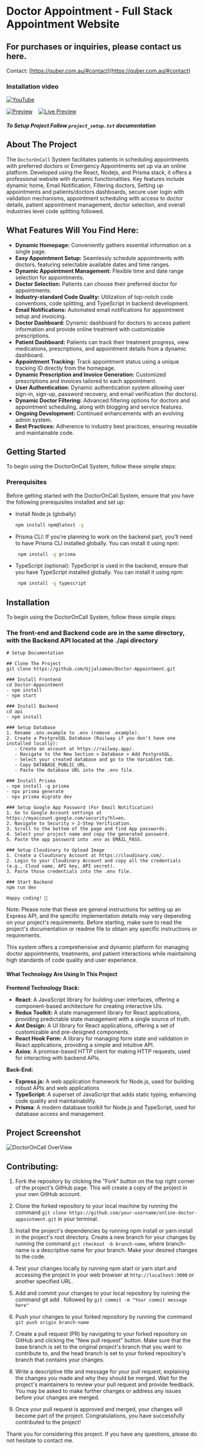 # Doctor Appointment - Full Stack Appointment Website

## For purchases or inquiries, please contact us here.
Contact: [https://quber.com.au/#contact](https://quber.com.au/#contact)

### Installation video
[![YouTube](https://img.shields.io/badge/Watch_on-YouTube-red?logo=youtube)](https://youtu.be/L6cgb7I-Ap4)&nbsp;&nbsp;&nbsp;&nbsp;

[![Preview](https://img.shields.io/badge/Preview_on-Netlify-brightgreen?logo=netlify)](https://dental-doctor-ujjal.netlify.app/)&nbsp;&nbsp;&nbsp;&nbsp;[![Live Preview](https://img.shields.io/badge/Live_Preview-Netlify-blue?logo=netlify)](https://dental-doctor-ujjal.netlify.app/)


##### To Setup Project Follow `project_setup.txt` documentation

## About The Project
The `DoctorOnCall` System facilitates patients in scheduling appointments with preferred doctors or Emergency Appointments set up via an online platform.
Developed using the React, Nodejs, and Prisma stack, it offers a professional website with dynamic functionalities. Key features include dynamic home, Email Notification, Filtering doctors, Setting up appointments and patients/doctors dashboards, secure user login with validation mechanisms, appointment scheduling with access to doctor details, patient appointment management, doctor selection, and overall industries level code splitting followed.

## What Features Will You Find Here:
 - **Dynamic Homepage:** Conveniently gathers essential information on a single page.
 - **Easy Appointment Setup:** Seamlessly schedule appointments with doctors, featuring selectable available dates and time ranges.
 - **Dynamic Appointment Management:** Flexible time and date range selection for appointments.
 - **Doctor Selection:** Patients can choose their preferred doctor for appointments.
 - **Industry-standard Code Quality:** Utilization of top-notch code conventions, code splitting, and TypeScript in backend development.
 - **Email Notifications:** Automated email notifications for appointment setup and invoicing.
 - **Doctor Dashboard:** Dynamic dashboard for doctors to access patient information and provide online treatment with customizable prescriptions.
 - **Patient Dashboard:** Patients can track their treatment progress, view medications, prescriptions, and appointment details from a dynamic dashboard.
 - **Appointment Tracking:** Track appointment status using a unique tracking ID directly from the homepage.
 - **Dynamic Prescription and Invoice Generation:** Customized prescriptions and invoices tailored to each appointment.
 - **User Authentication:** Dynamic authentication system allowing user sign-in, sign-up, password recovery, and email verification (for doctors).
 - **Dynamic Doctor Filtering:** Advanced filtering options for doctors and appointment scheduling, along with blogging and service features.
 - **Ongoing Development:** Continued enhancements with an evolving admin system.
 - **Best Practices:** Adherence to industry best practices, ensuring reusable and maintainable code.

<!-- GETTING STARTED -->
## Getting Started
To begin using the DoctorOnCall System, follow these simple steps:

### Prerequisites
Before getting started with the DoctorOnCall System, ensure that you have the following prerequisites installed and set up:
* Install Node.js (globally)
  ```sh
  npm install npm@latest -g
  ```
* Prisma CLI: If you're planning to work on the backend part, you'll need to have Prisma CLI installed globally. You can install it using npm:
  ```sh
   npm install -g prisma
  ```
* TypeScript (optional): TypeScript is used in the backend, ensure that you have TypeScript installed globally. You can install it using npm:
  ```sh
   npm install -g typescript
  ```

## Installation
To begin using the DoctorOnCall System, follow these simple steps:
### The front-end and Backend code are in the same directory, with the Backend API located at the ./api directory

```
# Setup Documentation

## Clone The Project
git clone https://github.com/Ujjalzaman/Doctor-Appointment.git

### Install Frontend
cd Doctor-Appointment
- npm install
- npm start

### Install Backend
cd api
- npm install

### Setup Database
1. Rename .env.example to .env (remove .example).
2. Create a PostgreSQL Database (Railway if you don't have one installed locally):
   - Create an account at https://railway.app/.
   - Navigate to the New Section > Database > Add PostgreSQL.
   - Select your created database and go to the Variables tab.
   - Copy DATABASE_PUBLIC_URL.
   - Paste the database URL into the .env file.

### Install Prisma
- npm install -g prisma
- npx prisma generate
- npx prisma migrate dev

### Setup Google App Password (For Email Notification)
1. Go to Google Account settings at https://myaccount.google.com/security?hl=en.
2. Navigate to Security > 2-Step Verification.
3. Scroll to the bottom of the page and find App passwords.
4. Select your project name and copy the generated password.
5. Paste the app password into .env as EMAIL_PASS.

### Setup Cloudinary to Upload Image
1. Create a Cloudinary Account at https://cloudinary.com/.
2. Login to your Cloudinary Account and copy all the credentials (e.g., Cloud name, API key, API secret).
3. Paste those credentials into the .env file.

### Start Backend
npm run dev

Happy coding! 🚀
```

Note: Please note that these are general instructions for setting up an Express API, and the specific implementation details may vary depending on your project's requirements. Before starting, make sure to read the project's documentation or readme file to obtain any specific instructions or requirements.

 
 This system offers a comprehensive and dynamic platform for managing doctor appointments, treatments, and patient interactions while maintaining high standards of code quality and user experience.

#### What Technology Are Using In This Project

**Frontend Technology Stack:** 
- **React**: A JavaScript library for building user interfaces, offering a component-based architecture for creating interactive UIs.
- **Redux Toolkit:** A state management library for React applications, providing predictable state management with a single source of truth.
- **Ant Design:** A UI library for React applications, offering a set of customizable and pre-designed components.
- **React Hook Form:** A library for managing form state and validation in React applications, providing a simple and intuitive API.
- **Axios**: A promise-based HTTP client for making HTTP requests, used for interacting with backend APIs.

**Back-End:** 
- **Express.js:** A web application framework for Node.js, used for building robust APIs and web applications
- **TypeScript:** A superset of JavaScript that adds static typing, enhancing code quality and maintainability.
- **Prisma**: A modern database toolkit for Node.js and TypeScript, used for database access and management.

 ## Project Screenshot
![DoctorOnCall OverView](https://github.com/Ujjalzaman/Doctor-Appointment/assets/49386888/eeed56ce-3d9a-464d-91e5-588ea81ec5c0)

## Contributing:

1. Fork the repository by clicking the "Fork" button on the top right corner of the project's GitHub page. This will create a copy of the project in your own GitHub account.

2. Clone the forked repository to your local machine by running the command ``` git clone https://github.com/your-username/online-doctor-appointment.git ``` in your terminal.

3. Install the project's dependencies by running npm install or yarn install in the project's root directory.
Create a new branch for your changes by running the command ``` git checkout -b branch-name ```, where branch-name is a descriptive name for your branch.
Make your desired changes to the code.

4. Test your changes locally by running npm start or yarn start and accessing the project in your web browser at ``` http://localhost:3000 ``` or another specified URL.
5. Add and commit your changes to your local repository by running the command git add . followed by ``` git commit -m "Your commit message here" ```

6. Push your changes to your forked repository by running the command ``` git push origin branch-name ```

7. Create a pull request (PR) by navigating to your forked repository on GitHub and clicking the "New pull request" button. Make sure that the base branch is set to the original project's branch that you want to contribute to, and the head branch is set to your forked repository's branch that contains your changes.

8. Write a descriptive title and message for your pull request, explaining the changes you made and why they should be merged.
Wait for the project's maintainers to review your pull request and provide feedback. You may be asked to make further changes or address any issues before your changes are merged.

9. Once your pull request is approved and merged, your changes will become part of the project. Congratulations, you have successfully contributed to the project!

Thank you for considering this project. If you have any questions, please do not hesitate to contact me.


